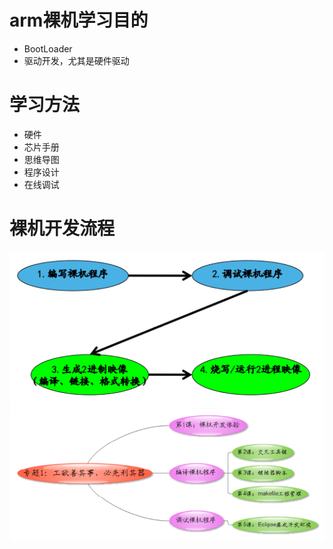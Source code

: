 # arm裸机学习目的
- BootLoader
- 驱动开发，尤其是硬件驱动

# 学习方法
- 硬件
- 芯片手册
- 思维导图
- 程序设计
- 在线调试

# 裸机开发流程  
![](../photo/Pasted%20image%2020230421100823.png)
![](../photo/Pasted%20image%2020230421100919.png)
